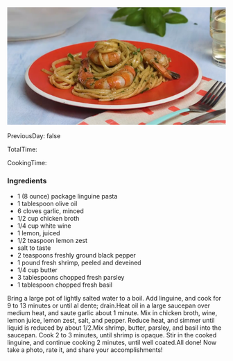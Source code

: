 [title]: #()

## 

[img]: #()

![](../docs/imgs/0047-shrimp-lemon-linguini.png)

[#url]:#()

[](http://m.allrecipes.com/recipe/40154/shrimp-lemon-pepper-linguini?evt19=1)

[recipe-time]: #()

PreviousDay: false

TotalTime: 

CookingTime: 

[ingredients-content]: #()

### Ingredients
* 1 (8 ounce) package linguine pasta
* 1 tablespoon olive oil
* 6 cloves garlic, minced
* 1/2 cup chicken broth
* 1/4 cup white wine
* 1 lemon, juiced
* 1/2 teaspoon lemon zest
* salt to taste
* 2 teaspoons freshly ground black pepper
* 1 pound fresh shrimp, peeled and deveined
* 1/4 cup butter
* 3 tablespoons chopped fresh parsley
* 1 tablespoon chopped fresh basil


[content]: #()



Bring a large pot of lightly salted water to a boil. Add linguine, and cook
for 9 to 13 minutes[](timer:13:minutes) or until al dente; drain.Heat oil in a large saucepan
over medium heat, and saute garlic about 1 minute. Mix in chicken broth,
wine, lemon juice, lemon zest, salt, and pepper. Reduce heat, and simmer
until liquid is reduced by about 1/2.Mix shrimp, butter, parsley, and basil
into the saucepan. Cook 2 to 3 minutes[](timer:3:minutes), until shrimp is opaque. Stir in the
cooked linguine, and continue cooking 2 minutes[](timer:2:minutes), until well coated.All
done! Now take a photo, rate it, and share your accomplishments!
